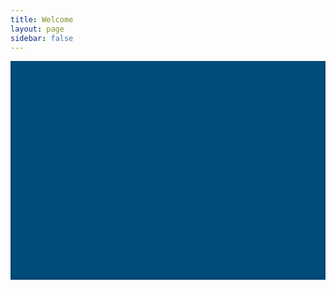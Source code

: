 ```yaml
---
title: Welcome
layout: page
sidebar: false
---
```


<script setup>

import VPButton from '@theme/components/VPButton.vue'
import VPImage from '@theme/components/VPImage.vue'

//const members = []
</script>

<div class="hc-container">
  <div class="hc-header">
    <div class="hc-header-img"></div>
  </div>

  <div class="hc-row">
    <div class="hc-column">
      <VPButton
        class="hc-section"
        tag="a"
        size="medium"
        theme="brand"
        text="Explore"
        href="/explore/"
      />
    </div>
    <div class="hc-column">
      <VPButton
        class="hc-section"
        tag="a"
        size="medium"
        theme="alt"
        text="Evolve"
        href="/evolve/"
      />
    </div>
    <div class="hc-column">
      <VPButton
        class="hc-section"
        tag="a"
        size="medium"
        theme="sponsor"
        text="Scientific Suite"
        href="/scientific-suite/"
      />
    </div>
  </div>

</div>

<style scoped>

.hc-header {
  width: 100vw;
  max-width: 100%;
  margin-bottom: 64px;
}

.hc-header-img {
  background-image: url("https://assets.hdc.ntnu.no/assets/static/banner_640.jpg");
  background-position: 50% 50%;
  //background-attachment: fixed;
  background-repeat: no-repeat;
  background-size: cover;
  background-color: #004c7b;
  width: 100vw;
  max-width: 100%;
  height: 200px;
  object-fit: fill;
  margin: 0 auto !important;
  box-shadow: inset 0px -3px 5px rgba(0, 0, 0, 0.1);
}

.hc-section {
  display: flex;
  justify-content: center;
  align-items: center;
  margin-left: 40px;
  margin-right: 40px;
}

.hc-row {
  max-width: 960px;
  margin: 0 auto !important;
}

.hc-column {
  float: left;
  width: 80%;
  min-height: 50px;
  padding-bottom: 32px;
  margin-left: 10vw;
  margin-right: 10vw;
}

@media (min-width: 720px) {

  .hc-column {
    width: 33%;
    margin-left: 0;
    margin-right: 0;
  }

}
  
@media (min-width: 960px) {
  .hc-header-img {
    background-image: url("https://assets.hdc.ntnu.no/assets/static/banner_1280.jpg");
    height: 350px;
  }
}

@media (min-width: 1280px) {
  .hc-header-img {
    background-image: url("https://assets.hdc.ntnu.no/assets/static/banner_1920.jpg");
    height: 450px;
  }
}

@media (min-width: 1920px) {
  .hc-header-img {
    background-image: url("https://assets.hdc.ntnu.no/assets/static/banner_1920.jpg");
    height: 700px;
  }
}

</style>
